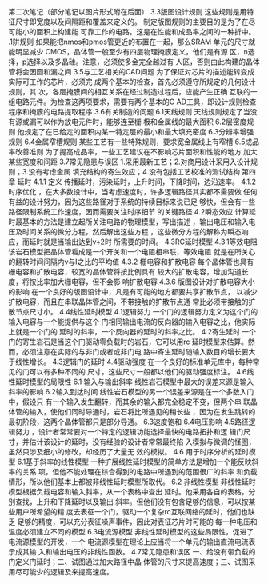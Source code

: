 第二次笔记（部分笔记以图片形式附在后面）
3.3版图设计规则
     这些规则是用特征尺寸即宽度以及间隔距和覆盖来定义的。
制定版图规则的主要目的是为了在尽可能小的面积上构建能
可靠工作的电路。这是在性能和成品率之间的一种折中。
.1阱规则
     如果能把nmos和pmos管更近的布置在一起，那么SRAM
单元的尺寸就能明显减少
  CMOS，晶体管一般至少有四层物理掩膜定义，他们是有源
区，n选择，p选择以及多晶硅。注意，必须使多金完全越过有
人区，否则由此构建的晶体管将会因圆和漏之间
3.5与工艺相关的CAD问题
    为了保证对芯片的描述能转变成实际可工作的芯片，必须完
成两个基本的检查，首先必须遵守所规定的几何设计规则，其
次，各层掩膜间的相互关系在经过制造过程后，应能产生正确
互联的一组电路元件。为检查这两项要求，需要有两个基本的C
AD工具，即设计规则检查程序和掩膜的电路提取程序
3.6有关制造的问题
     6.1天线规则
天线规则规定了当没有源或漏可以作为放电元件时，能够连至栅
极和金属线的最大面积
    6.2层密度规则
他规定了在已给定的面积内某一特定层的最小和最大填充密度
    6.3分辨率增强规则
    6.4金属窄槽规则
某些工艺有一些特殊规则，要求宽金属线上有窄槽
    6.5成品率改善准则
为了提高成品率，一些工艺建议在不影响芯片面积和性能的地方
加大某些宽度和间距
  3.7常见隐患与误区
1.采用最新工艺；2.对商用设计采用入设计规则；3.没有考虑金属
填充结构的寄生效应；4.没有包括工艺校准的测试结构
第四章   延时
4.1.1 定义
传播延时，污染延时，上升时间，下降时间，边沿速率。
4.1.2 时序优化
，在大多数设计中，当考虑速度时，许多逻辑路径其实都不需要做
任何有益的设计努力，因为这些路径对于系统的持续目标来说已足
够快，但会有一些路径限制系统工作速度，因而需要关注时序细节
的关键路径
4.2瞬态效应
 计算延时最基本的方法是建立起所关注电路的物理模型，写出描述
，输出电压和输入电压及时间关系的微分方程，然后解出这些方程
，这些微分方程的解称为瞬态响应，而延时就是当输出达到v÷2时
所需要的时间。
4.3RC延时模型
4.3.1等效电阻
 该岩石模型把晶体管看成是一个开关和一个电阻相串联，等效电阻
就是在所关心的翻转时间间隔内v与I之比的平均值
4.3.2 栅电容和扩散电容
  每个晶体管也具有栅电容和扩散电容，较宽的晶体管将按比例具有
较大的扩散电容，增加沟道长度，将按比率加大栅电容，但不会影
响扩散电容
4.3.6 版图设计对扩散电容大小的影响
  在一个良好的版图设计中，凡是有可能的地方都要共享扩散节点，
以减少扩散电容，而且在串联晶体管之间，不带接触的扩散节点通
常比必须带接触的扩散节点尺寸小。
4.4线性延时模型
4.1逻辑努力
  一个门的逻辑努力定义为这个门的输入电容与一个能提供与这个
门相同输出电流的反向器的输入电容之比，他实际上就是一个门的
延时的斜率，一个反向器的延时的斜率之比。
4.2寄生延时
  一个门的寄生岩石是当这个门驱动零负载时的岩石，它可以用rc
延时模型来估算。然而，必须注意在实际的与非门或者或非门电
路中寄生延时随输入数目的增长要大于线性增长。
4.3逻辑门的延时
4.4驱动强度
  在一个良好的标准单元库中，每种常见的门可以有多种不同的
尺寸，这些尺寸一般都以他们的驱动强度标注。
4.6线性延时模型的局限性
6.1 输入与输出斜率
  线性岩石模型中最大的误差来源是输入斜率的影响
6.2输入到达时间
  线性岩石模型的另一个误差来源是在一个多数入门中，假设只
有一个输入发生翻转，而其余的输入都完全稳定不变，但两个串
联晶体管的输入，使他们同时导通时，岩石将比所遇见的稍长些
，因为在发生跳转的最初阶段，这两个晶体管都只是部分导通。
6.3速度饱和
6.4电压影响
4.5路径逻辑努力
，设计者常常要对一个特定的逻辑功能选择最快的电路拓扑和逻
辑门尺寸，并估计该设计的延时，没有经验的设计者常常最终陷
入模拟与微调的怪圈，虽然只涉及细小的修改，却经历了大量无
效的模拟。
4.6 用于时序分析的延时模型
   6.1基于斜率的线性模型
一种扩展线性延时模型的简单方法是增加一个能反映斜率的关系
项，但他不能处理在综合得到的电路中所遇到的范围很广的斜率
和负载情形，所以他们基本上都被非线性延时模型所取代。
6.2 非线性模型
   非线性延时模型根据负载电容和输入斜率，从一个表格中查出
延时。他采用各自的表格，分别查找，上升和下降延时以及输出
斜率。但他们没有包含足够的信息，可以按某些用户所希望的精
度去表征一个门，驱动一个复杂rc互联网络的延时，他们也缺乏
足够的精度，可以充分表征噪声事件，因此对表征芯片时可能的
每一种电压和温度必须建立不同的模型
6.3电流源模型
  非线性延时模型的这些局限性，促进了电流源模型的开发，一个
电流源模型在理论上应当将一个单元的输出直流电流表示成其输
入和输出电压的非线性函数。
4.7常见隐患和误区
 一、给没有带负载的门定义门延时；二、试图通过加大路径中晶
体管的尺寸来提高速度；三、试图采用尽可能少的逻辑及来提高速度。
